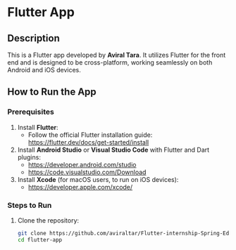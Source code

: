 # Flutter App

## Description

This is a Flutter app developed by **Aviral Tara**. It utilizes Flutter for the front end and is designed to be cross-platform, working seamlessly on both Android and iOS devices.



## How to Run the App

### Prerequisites
1. Install **Flutter**:
   - Follow the official Flutter installation guide: https://flutter.dev/docs/get-started/install
2. Install **Android Studio** or **Visual Studio Code** with Flutter and Dart plugins:
   - https://developer.android.com/studio
   - https://code.visualstudio.com/Download
3. Install **Xcode** (for macOS users, to run on iOS devices):
   - https://developer.apple.com/xcode/

### Steps to Run
1. Clone the repository:
   ```bash
   git clone https://github.com/aviraltar/Flutter-internship-Spring-Edge-task.git
   cd flutter-app
